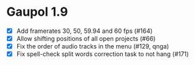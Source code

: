 Gaupol 1.9
==========

* [x] Add framerates 30, 50, 59.94 and 60 fps (#164)
* [x] Allow shifting positions of all open projects (#66)
* [x] Fix the order of audio tracks in the menu (#129, qnga)
* [x] Fix spell-check split words correction task to not hang (#171)
